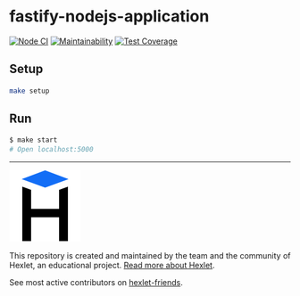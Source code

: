 # fastify-nodejs-application

[![Node CI](https://github.com/hexlet-boilerplates/fastify-nodejs-application/workflows/Node%20CI/badge.svg)](https://github.com/hexlet-boilerplates/fastify-nodejs-application/actions)
[![Maintainability](https://api.codeclimate.com/v1/badges/f5e4c75c1cdabb40ab00/maintainability)](https://codeclimate.com/github/jxssx/backend-project-6/maintainability)
[![Test Coverage](https://api.codeclimate.com/v1/badges/f5e4c75c1cdabb40ab00/test_coverage)](https://codeclimate.com/github/jxssx/backend-project-6/test_coverage)

## Setup

```bash
make setup
```

## Run

```bash
$ make start
# Open localhost:5000
```

---

[![Hexlet Ltd. logo](https://raw.githubusercontent.com/Hexlet/assets/master/images/hexlet_logo128.png)](https://hexlet.io?utm_source=github&utm_medium=link&utm_campaign=fastify-nodejs-application)

This repository is created and maintained by the team and the community of Hexlet, an educational project. [Read more about Hexlet](https://hexlet.io?utm_source=github&utm_medium=link&utm_campaign=fastify-nodejs-application).

See most active contributors on [hexlet-friends](https://friends.hexlet.io/).
